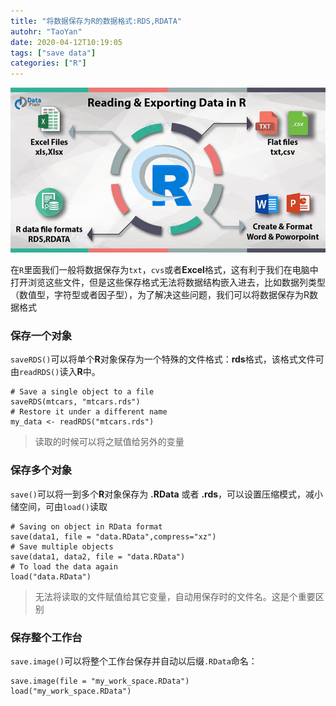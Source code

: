 ```yaml
---
title: "将数据保存为R的数据格式:RDS,RDATA"
autohr: "TaoYan"
date: 2020-04-12T10:19:05
tags: ["save data"]
categories: ["R"]
---
```


![](https://raw.githubusercontent.com/YTLogos/pic_link/master/img/Reading-Exporting-Data-in-R.jpg)

在`R`里面我们一般将数据保存为`txt`，`cvs`或者**Excel**格式，这有利于我们在电脑中打开浏览这些文件，但是这些保存格式无法将数据结构嵌入进去，比如数据列类型（数值型，字符型或者因子型），为了解决这些问题，我们可以将数据保存为R数据格式

<!--more-->

### 保存一个对象

`saveRDS()`可以将单个**R**对象保存为一个特殊的文件格式：**rds**格式，该格式文件可由`readRDS()`读入**R**中。

```
# Save a single object to a file
saveRDS(mtcars, "mtcars.rds")
# Restore it under a different name
my_data <- readRDS("mtcars.rds")
```
>读取的时候可以将之赋值给另外的变量

### 保存多个对象


`save()`可以将一到多个**R**对象保存为 **.RData** 或者 **.rds**，可以设置压缩模式，减小储空间，可由`load()`读取

```
# Saving on object in RData format
save(data1, file = "data.RData",compress="xz")
# Save multiple objects
save(data1, data2, file = "data.RData")
# To load the data again
load("data.RData")
```

> 无法将读取的文件赋值给其它变量，自动用保存时的文件名。这是个重要区别

### 保存整个工作台

`save.image()`可以将整个工作台保存并自动以后缀`.RData`命名：

```
save.image(file = "my_work_space.RData")
load("my_work_space.RData")
```
